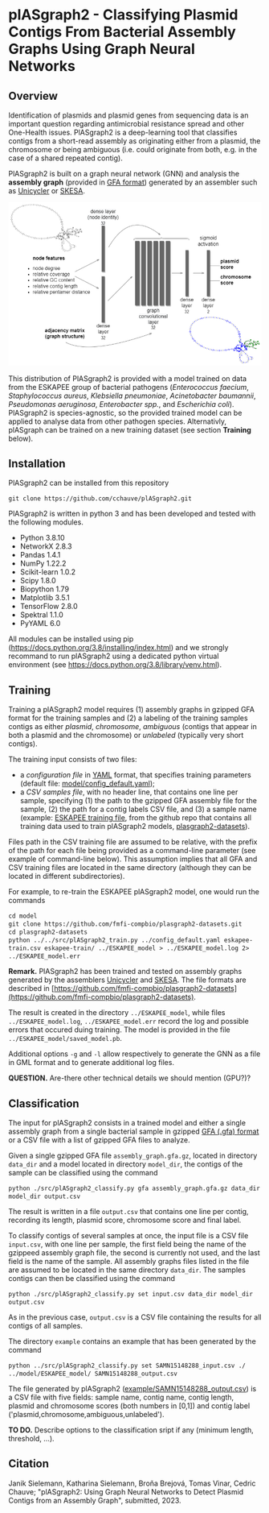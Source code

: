 # plASgraph2 - Classifying Plasmid Contigs From Bacterial Assembly Graphs Using Graph Neural Networks

## Overview

Identification of plasmids and plasmid genes from sequencing data is an important question regarding antimicrobial resistance spread and other One-Health issues. PlASgraph2 is a deep-learning tool that classifies contigs from a short-read assembly as originating either from a plasmid, the chromosome or being ambiguous (i.e. could originate from both, e.g. in the case of a shared repeated contig). 

PlASgraph2 is built on a graph neural network (GNN) and analysis the **assembly graph** (provided in <a href="http://gfa-spec.github.io/GFA-spec/">GFA format</a>) generated by an assembler such as <a href="https://github.com/rrwick/Unicycler">Unicycler</a> or <a href="https://github.com/ncbi/SKESA">SKESA</a>. 

<p align="center">
  <img src="/doc/plASgraph2_architecture.png" alt="drawing" width="600"/>
</p>

This distribution of PlASgraph2 is provided with a model trained on data from the ESKAPEE group of bacterial pathogens (*Enterococcus faecium*, *Staphylococcus aureus*, *Klebsiella pneumoniae*, *Acinetobacter baumannii*, *Pseudomonas aeruginosa*, *Enterobacter spp.*, and *Escherichia coli*). PlASgraph2 is species-agnostic, so the provided trained model can be applied to analyse data from other pathogen species. Alternativly, plASgraph can be trained on a new training dataset (see section **Training** below).

## Installation
PlASgraph2 can be installed from this repository 

~~~
git clone https://github.com/cchauve/plASgraph2.git
~~~

PlASgraph2 is written in python 3 and has been developed and tested with the following modules.
  - Python 3.8.10
  - NetworkX  2.8.3
  - Pandas  1.4.1
  - NumPy  1.22.2
  - Scikit-learn  1.0.2
  - Scipy 1.8.0
  - Biopython  1.79
  - Matplotlib  3.5.1
  - TensorFlow  2.8.0
  - Spektral  1.1.0
  - PyYAML 6.0  
 
All modules can be installed using pip (https://docs.python.org/3.8/installing/index.html) and we strongly recommand to run plASgraph2 using a dedicated python virtual environment (see https://docs.python.org/3.8/library/venv.html).
    
## Training

Training a plASgraph2 model requires (1) assembly graphs in gzipped GFA format for the training samples and (2) a labeling of the training samples contigs as either *plasmid*, *chromosome*, *ambiguous* (contigs that appear in both a plasmid and the chromosome) or *unlabeled* (typically very short contigs).

The training input consists of two files:
- a *configuration file* in <a href="https://yaml.org/">YAML</a> format, that specifies training parameters
(default file: [model/config_default.yaml](./model/config_default.yaml));
- a *CSV samples file*, with no header line, that contains one line per sample, specifying (1) the path to the gzipped GFA assembly file for the sample, (2) the path for a contig labels CSV file, and (3) a sample name (example: [ESKAPEE training file](https://github.com/fmfi-compbio/plasgraph2-datasets/blob/master/eskapee-train.csv), from the github repo that contains all training data used to train plASgraph2 models, [plasgraph2-datasets](https://github.com/fmfi-compbio/plasgraph2-datasets)).

Files path in the CSV training file are assumed to be relative, with the prefix of the path for each file being provided as a command-line parameter (see example of command-line below). This assumption implies that all GFA and CSV training files are located in the same directory (although they can be located in different subdirectories).

For example, to re-train the ESKAPEE plASgraph2 model, one would run the commands
```
cd model
git clone https://github.com/fmfi-compbio/plasgraph2-datasets.git
cd plasgraph2-datasets
python ../../src/plASgraph2_train.py ../config_default.yaml eskapee-train.csv eskapee-train/ ../ESKAPEE_model > ../ESKAPEE_model.log 2> ../ESKAPEE_model.err
```

**Remark.** PlASgraph2 has been trained and tested on assembly graphs generated by the assemblers <a href="https://github.com/rrwick/Unicycler">Unicycler</a> and <a href="https://github.com/ncbi/SKESA">SKESA</a>. The file formats are described in
[https://github.com/fmfi-compbio/plasgraph2-datasets](https://github.com/fmfi-compbio/plasgraph2-datasets).

The result is created in the directory `../ESKAPEE_model`, while files `../ESKAPEE_model.log`, `../ESKAPEE_model.err` record the log and possible errors that occured duing training. The model is provided in the file `../ESKAPEE_model/saved_model.pb`.

Additional options `-g` and `-l` allow respectively to generate the GNN as a file in GML format and to generate additional log files.

**QUESTION.** Are-there other technical details we should mention (GPU?)?

## Classification

The input for plASgraph2 consists in a trained model and either a single assembly graph from a single bacterial sample in gzipped <a href="http://gfa-spec.github.io/GFA-spec/">GFA (.gfa) format</a> or a CSV file with a list of gzipped GFA files to analyze.

Given a single gzipped GFA file `assembly_graph.gfa.gz`, located in directory `data_dir` and a model located in directory `model_dir`, the contigs of the sample can be classified using the command

```
python ./src/plASgraph2_classify.py gfa assembly_graph.gfa.gz data_dir model_dir output.csv
```

The result is written in a file `output.csv` that contains one line per contig, recording its length, plasmid score, chromosome score and final label.

To classify contigs of several samples at once, the input file is a CSV file `input.csv`, with one line per sample, the first field being the name of the gzippeed assembly graph file, the second is currently not used, and the last field is the name of the sample. 
All assembly graphs files listed in the file are assumed to be located in the same directory `data_dir`. 
The samples contigs can then be classified using the command

```
python ./src/plASgraph2_classify.py set input.csv data_dir model_dir output.csv
```

As in the previous case, `output.csv` is a CSV file containing the results for all contigs of all samples.

The directory `example` contains an example that has been generated by the command

```
python ../src/plASgraph2_classify.py set SAMN15148288_input.csv ./ ../model/ESKAPEE_model/ SAMN15148288_output.csv
```

The file generated by plASgraph2 ([example/SAMN15148288_output.csv](example/SAMN15148288_output.csv)) is a CSV file with five fields:
sample name, contig name, contig length, plasmid and chromosome scores (both numbers in [0,1]) and contig label ('plasmid,chromosome,ambiguous,unlabeled').

**TO DO.** Describe options to the classification sript if any (minimum length, threshold, ...).

## Citation
Janik Sielemann, Katharina Sielemann, Broňa Brejová, Tomas Vinar, Cedric Chauve; "plASgraph2: Using Graph Neural Networks to Detect Plasmid Contigs from an Assembly Graph", submitted, 2023.
